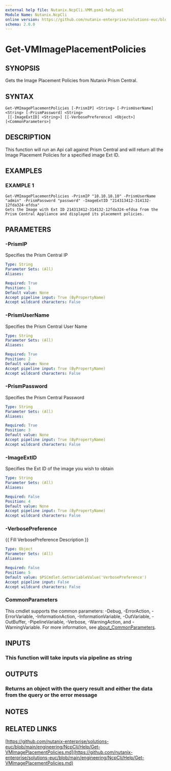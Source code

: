 ```yaml
---
external help file: Nutanix.NcpCli.VMM.psm1-help.xml
Module Name: Nutanix.NcpCli
online version: https://github.com/nutanix-enterprise/solutions-euc/blob/main/engineering/NcpCli/Help/Get-VMImagePlacementPolicies.md
schema: 2.0.0
---
```


# Get-VMImagePlacementPolicies

## SYNOPSIS
Gets the Image Placement Policies from Nutanix Prism Central.

## SYNTAX

```
Get-VMImagePlacementPolicies [-PrismIP] <String> [-PrismUserName] <String> [-PrismPassword] <String>
 [[-ImageExtID] <String>] [[-VerbosePreference] <Object>] [<CommonParameters>]
```

## DESCRIPTION
This function will run an Api call against Prism Central and will return all the Image Placement Policies for a specified image Ext ID.

## EXAMPLES

### EXAMPLE 1
```
Get-VMImagePlacementPolicies -PrismIP "10.10.10.10" -PrismUserName "admin" -PrismPassword "password" -ImageExtID "214313412-314132-12fda324-efdsa"
Gets the Image with Ext ID 214313412-314132-12fda324-efdsa from the Prism Central Appliance and displayed its placement policies.
```

## PARAMETERS

### -PrismIP
Specifies the Prism Central IP

```yaml
Type: String
Parameter Sets: (All)
Aliases:

Required: True
Position: 1
Default value: None
Accept pipeline input: True (ByPropertyName)
Accept wildcard characters: False
```

### -PrismUserName
Specifies the Prism Central User Name

```yaml
Type: String
Parameter Sets: (All)
Aliases:

Required: True
Position: 2
Default value: None
Accept pipeline input: True (ByPropertyName)
Accept wildcard characters: False
```

### -PrismPassword
Specifies the Prism Central Password

```yaml
Type: String
Parameter Sets: (All)
Aliases:

Required: True
Position: 3
Default value: None
Accept pipeline input: True (ByPropertyName)
Accept wildcard characters: False
```

### -ImageExtID
Specifies the Ext ID of the image you wish to obtain

```yaml
Type: String
Parameter Sets: (All)
Aliases:

Required: False
Position: 4
Default value: None
Accept pipeline input: True (ByPropertyName)
Accept wildcard characters: False
```

### -VerbosePreference
{{ Fill VerbosePreference Description }}

```yaml
Type: Object
Parameter Sets: (All)
Aliases:

Required: False
Position: 5
Default value: $PSCmdlet.GetVariableValue('VerbosePreference')
Accept pipeline input: False
Accept wildcard characters: False
```

### CommonParameters
This cmdlet supports the common parameters: -Debug, -ErrorAction, -ErrorVariable, -InformationAction, -InformationVariable, -OutVariable, -OutBuffer, -PipelineVariable, -Verbose, -WarningAction, and -WarningVariable. For more information, see [about_CommonParameters](http://go.microsoft.com/fwlink/?LinkID=113216).

## INPUTS

### This function will take inputs via pipeline as string
## OUTPUTS

### Returns an object with the query result and either the data from the query or the error message
## NOTES

## RELATED LINKS

[https://github.com/nutanix-enterprise/solutions-euc/blob/main/engineering/NcpCli/Help/Get-VMImagePlacementPolicies.md](https://github.com/nutanix-enterprise/solutions-euc/blob/main/engineering/NcpCli/Help/Get-VMImagePlacementPolicies.md)

